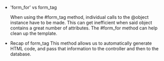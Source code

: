 - 'form_for' vs form_tag

  When using the #form_tag method, individual calls to the @object instance have to be made. This can get inefficient when said object contains a great number of attributes. The #form_for method can help clean up the template.

- Recap of form_tag
  This method allows us to automatically generate HTML code, and pass that information to the controller and then to the database.
